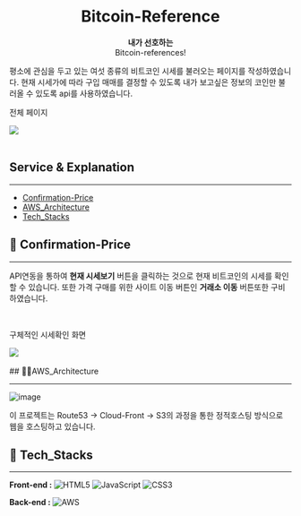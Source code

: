 <h1 align="center">
    Bitcoin-Reference
</h1>

<p align="center">
  <strong>내가 선호하는</strong><br>
  Bitcoin-references! <br>
</p>

<p>평소에 관심을 두고 있는 여섯 종류의 비트코인 시세를 불러오는 페이지를 작성하였습니다. 현재 시세가에 따라 구입 매매를 결정할 수 있도록 내가 보고싶은 정보의 코인만 불러올 수 있도록 api를 사용하였습니다.</p>

<p>전체 페이지</p>
<img src='https://user-images.githubusercontent.com/50876935/208031907-3cbc45b8-12da-48a9-898e-b86d8654e01d.png'  >
<br><br>

## Service & Explanation

---

- [Confirmation-Price](#-Confirmation-Price)
- [AWS_Architecture](#-AWS_Architecture)
- [Tech_Stacks](#-Tech_Stacks)

## 📖 Confirmation-Price

---

API연동을 통하여 <strong>현재 시세보기</strong> 버튼을 클릭하는 것으로 현재 비트코인의 시세를 확인할 수 있습니다. 또한 가격 구매를 위한 사이트 이동 버튼인 <strong>거래소 이동</strong> 버튼또한 구비하였습니다.

<div>
  <br>
    <p> 구체적인 시세확인 화면</p>
  <img src='https://user-images.githubusercontent.com/50876935/208032409-a0169795-dc58-4746-ba2b-18869072d953.png'>
</div>

<br>
## 🧑‍💻AWS_Architecture

---

![image](https://user-images.githubusercontent.com/50876935/208033071-9da655b0-384c-4323-a2cd-fe37e07054d1.png)

<p>이 프로젝트는 Route53 -> Cloud-Front -> S3의 과정을 통한 정적호스팅 방식으로 웹을 호스팅하고 있습니다. </p>

## 🔨 Tech_Stacks

---

<strong>Front-end :</strong>
![HTML5](https://img.shields.io/badge/html5-%23E34F26.svg?style=for-the-badge&logo=html5&logoColor=white)
![JavaScript](https://img.shields.io/badge/javascript-%23323330.svg?style=for-the-badge&logo=javascript&logoColor=%23F7DF1E)
![CSS3](https://img.shields.io/badge/css3-%231572B6.svg?style=for-the-badge&logo=css3&logoColor=white)

<strong>Back-end :</strong>
![AWS](https://img.shields.io/badge/AWS-%23FF9900.svg?style=for-the-badge&logo=amazon-aws&logoColor=white)
